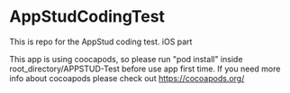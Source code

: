 # AppStudCodingTest
This is repo for the AppStud coding test. iOS part

This app is using coocapods, so please run "pod install" inside root_directory/APPSTUD-Test before use app first time. If you need more info about cocoapods please check out https://cocoapods.org/

